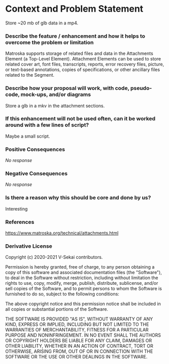 # Context and Problem Statement

Store ~20 mb of glb data in a mp4.

### Describe the feature / enhancement and how it helps to overcome the problem or limitation

Matroska supports storage of related files and data in the Attachments Element (a Top-Level Element). Attachment Elements can be used to store related cover art, font files, transcripts, reports, error recovery files, picture, or text-based annotations, copies of specifications, or other ancillary files related to the Segment.

### Describe how your proposal will work, with code, pseudo-code, mock-ups, and/or diagrams

Store a glb in a mkv in the attachment sections.

### If this enhancement will not be used often, can it be worked around with a few lines of script?

Maybe a small script.

### Positive Consequences

_No response_

### Negative Consequences

_No response_

### Is there a reason why this should be core and done by us?

Interesting

### References

https://www.matroska.org/technical/attachments.html

### Derivative License

Copyright (c) 2020-2021 V-Sekai contributors.

Permission is hereby granted, free of charge, to any person obtaining a copy
of this software and associated documentation files (the "Software"), to deal
in the Software without restriction, including without limitation the rights
to use, copy, modify, merge, publish, distribute, sublicense, and/or sell
copies of the Software, and to permit persons to whom the Software is
furnished to do so, subject to the following conditions:

The above copyright notice and this permission notice shall be included in all
copies or substantial portions of the Software.

THE SOFTWARE IS PROVIDED "AS IS", WITHOUT WARRANTY OF ANY KIND, EXPRESS OR
IMPLIED, INCLUDING BUT NOT LIMITED TO THE WARRANTIES OF MERCHANTABILITY,
FITNESS FOR A PARTICULAR PURPOSE AND NONINFRINGEMENT. IN NO EVENT SHALL THE
AUTHORS OR COPYRIGHT HOLDERS BE LIABLE FOR ANY CLAIM, DAMAGES OR OTHER
LIABILITY, WHETHER IN AN ACTION OF CONTRACT, TORT OR OTHERWISE, ARISING FROM,
OUT OF OR IN CONNECTION WITH THE SOFTWARE OR THE USE OR OTHER DEALINGS IN THE
SOFTWARE.
